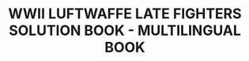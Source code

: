 ---
title: "WWII LUFTWAFFE LATE FIGHTERS SOLUTION BOOK - MULTILINGUAL BOOK"
price: "TBA"
desc: "Opis nije dostupan"
img_path: "/assets/img/A.MIG-6502.jpg"
brand: AMMO
available: true
cat: "books"
subcat: "SOLUTION BOOKS - MULTILINGUAL"
subsubcat: "SS"
---
